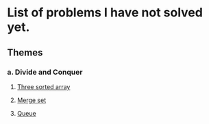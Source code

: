 # List of problems I have not solved yet.
## Themes
### a. Divide and Conquer
1. [Three sorted array](https://codeforces.com/gym/100589/problem/J)

2. [Merge set](https://atcoder.jp/contests/abc306/tasks/abc306_f?lang=en)

3. [Queue](https://codeforces.com/problemset/problem/91/B)
